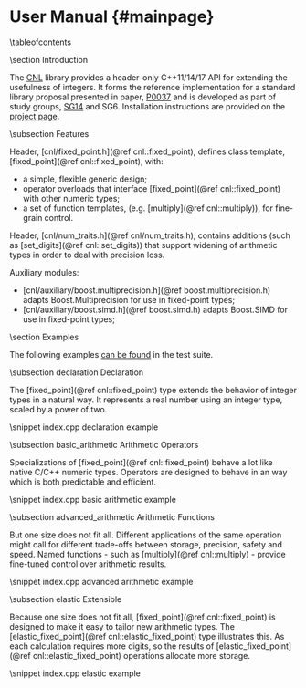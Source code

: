 User Manual       {#mainpage}
===========

\tableofcontents


\section Introduction

The [CNL](http://johnmcfarlane.github.io/cnl/) library provides 
a header-only C++11/14/17 API for extending the usefulness of integers.
It forms the reference implementation for a standard library proposal presented in paper, [P0037](http://wg21.link/p0037)
and is developed as part of study groups, [SG14](https://groups.google.com/a/isocpp.org/forum/#!forum/sg14) and SG6.
Installation instructions are provided on the [project page](https://github.com/johnmcfarlane/cnl).


\subsection Features

Header, [cnl/fixed_point.h](@ref cnl::fixed_point), defines class template, [fixed_point](@ref cnl::fixed_point), with:

* a simple, flexible generic design;
* operator overloads that interface [fixed_point](@ref cnl::fixed_point) with other numeric types;
* a set of function templates, (e.g. [multiply](@ref cnl::multiply)), for fine-grain control.

Header, [cnl/num_traits.h](@ref cnl/num_traits.h), contains additions (such as [set_digits](@ref cnl::set_digits)) 
that support widening of arithmetic types in order to deal with precision loss.

Auxiliary modules:

* [cnl/auxiliary/boost.multiprecision.h](@ref boost.multiprecision.h) adapts Boost.Multiprecision for use in fixed-point types;
* [cnl/auxiliary/boost.simd.h](@ref boost.simd.h) adapts Boost.SIMD for use in fixed-point types;


\section Examples

The following examples 
[can be found](https://github.com/johnmcfarlane/cnl/blob/master/src/test/index.cpp) 
in the test suite.


\subsection declaration Declaration

The [fixed_point](@ref cnl::fixed_point) type extends the behavior of integer types in a natural way.
It represents a real number using an integer type, scaled by a power of two.

\snippet index.cpp declaration example


\subsection basic_arithmetic Arithmetic Operators

Specializations of [fixed_point](@ref cnl::fixed_point) behave a lot like native C/C++ numeric types.
Operators are designed to behave in an way which is both predictable and efficient.

\snippet index.cpp basic arithmetic example


\subsection advanced_arithmetic Arithmetic Functions

But one size does not fit all.
Different applications of the same operation might call for different trade-offs between storage, precision, safety and speed.
Named functions - such as [multiply](@ref cnl::multiply) - provide fine-tuned control over arithmetic results.

\snippet index.cpp advanced arithmetic example


\subsection elastic Extensible

Because one size does not fit all, [fixed_point](@ref cnl::fixed_point) is designed to make it easy to tailor new arithmetic types. 
The [elastic_fixed_point](@ref cnl::elastic_fixed_point) type illustrates this.
As each calculation requires more digits, so the results of [elastic_fixed_point](@ref cnl::elastic_fixed_point) operations allocate more storage.

\snippet index.cpp elastic example
